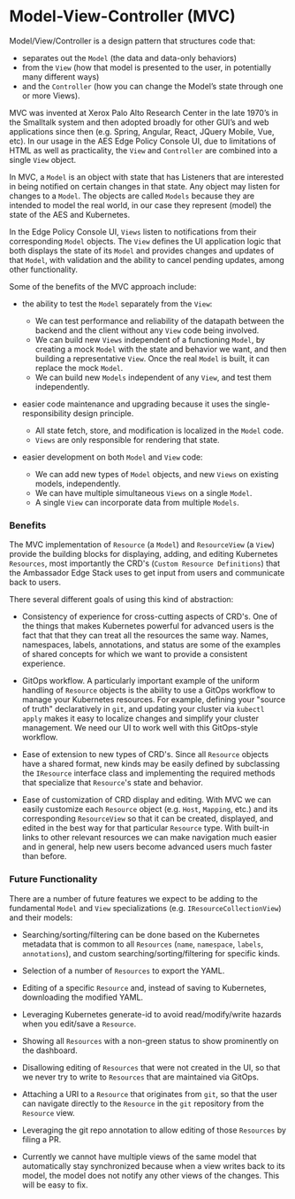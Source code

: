 # Model-View-Controller (MVC)

Model/View/Controller is a design pattern that structures code that:

- separates out the `Model` (the data and data-only behaviors)
- from the `View` (how that model is presented to the user, in potentially many different ways)
- and the `Controller` (how you can change the Model’s state through one or more Views).

MVC was invented at Xerox Palo Alto Research Center in the late 1970’s in the Smalltalk system
and then adopted broadly for other GUI’s and web applications since then (e.g. Spring, Angular, 
React, JQuery Mobile, Vue, etc).  In our usage in the AES Edge Policy Console UI, due to limitations of HTML 
as well as practicality, the `View` and `Controller` are combined into a single `View` object.

In MVC, a `Model` is an object with state that has Listeners that are interested in being
notified on certain changes in that state.  Any object may listen for changes to a `Model`.
The objects are called `Models` because they are intended to model the real world, in our
case they represent (model) the state of the AES and Kubernetes.

In the Edge Policy Console UI, `Views` listen to notifications from their corresponding `Model` objects. The `View` 
defines the UI application logic that both displays the state of its `Model` and provides 
changes and updates of that `Model`, with validation and
the ability to cancel pending updates, among other functionality.

Some of the benefits of the MVC approach include:
- the ability to test the `Model` separately from the `View`:
  - We can test performance and reliability of the datapath between the backend and the 
    client without any `View` code being involved.
  - We can build new `Views` independent of a functioning `Model`, by creating a mock 
    `Model` with the state and behavior we want, and then building a representative `View`.  Once the 
    real `Model` is built, it can replace the mock `Model`.
  - We can build new `Models` independent of any `View`, and test them independently.
  
- easier code maintenance and upgrading because it uses the single-responsibility design principle.
  - All state fetch, store, and modification is localized in the `Model` code.
  - `Views` are only responsible for rendering that state.
  
- easier development on both `Model` and `View` code:
  - We can add new types of `Model` objects, and new `Views` on existing models, independently.
  - We can have multiple simultaneous `Views` on a single `Model`.
  - A single `View` can incorporate data from multiple `Models`.

### Benefits

The MVC implementation of `Resource` (a `Model`) and `ResourceView` (a `View`) provide the building blocks for
displaying, adding, and editing Kubernetes `Resources`, most importantly the CRD's (`Custom Resource Definitions`) that
the Ambassador Edge Stack uses to get input from users and communicate back to users.

There several different goals of using this kind of abstraction:

- Consistency of experience for cross-cutting aspects of CRD's.  One of the things that makes Kubernetes powerful
for advanced users is the fact that that they can treat all the resources the same way.  Names, namespaces,
labels, annotations, and status are some of the examples of shared concepts for which we want to provide
a consistent experience.

- GitOps workflow.  A particularly important example of the uniform handling of `Resource` objects is the
ability to use a GitOps workflow to manage your Kubernetes resources. For example, defining your "source of truth"
declaratively in `git`, and updating your cluster via `kubectl apply` makes it easy to localize changes and
simplify your cluster management.  We need our UI to work well with this GitOps-style workflow.
 
 - Ease of extension to new types of CRD's.  Since all `Resource` objects have a shared format, new kinds may be easily
defined by subclassing the `IResource` interface class and implementing the required methods that specialize
that `Resource`'s state and behavior.
 
 - Ease of customization of CRD display and editing.  With MVC we can easily customize each `Resource` object
 (e.g. `Host`, `Mapping`, etc.) and its corresponding `ResourceView` so that it can be created, displayed,
and edited in the best way for that particular `Resource` type.  With built-in links to other relevant resources
we can make navigation much easier and in general, help new users become advanced users much faster than before.

 
### Future Functionality
 
There are a number of future features we expect to be adding to the fundamental `Model` and `View` specializations
(e.g. `IResourceCollectionView`) and their models:

- Searching/sorting/filtering can be done based on the Kubernetes metadata that is common to all `Resources`
(`name`, `namespace`, `labels`, `annotations`), and custom searching/sorting/filtering for specific kinds.

- Selection of a number of `Resources` to export the YAML.

- Editing of a specific `Resource` and, instead of saving to Kubernetes, downloading the modified YAML.

- Leveraging Kubernetes generate-id to avoid read/modify/write hazards when you edit/save a `Resource`.

- Showing all `Resources` with a non-green status to show prominently on the dashboard.

- Disallowing editing of `Resources` that were not created in the UI, so that we never try to write to
`Resources` that are maintained via GitOps.

- Attaching a URI to a `Resource` that originates from `git`, so that the user can navigate directly to the
`Resource` in the `git` repository from the `Resource` view.

- Leveraging the git repo annotation to allow editing of those `Resources` by filing a PR.

- Currently we cannot have multiple views of the same model that
automatically stay synchronized because when a view writes back to its
model, the model does not notify any other views of the changes. This will be easy to fix.
